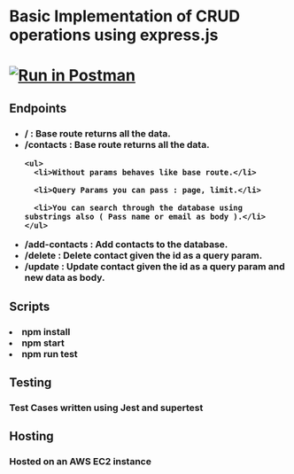 # Basic Implementation of CRUD operations using express.js

# [![Run in Postman](https://run.pstmn.io/button.svg)](https://app.getpostman.com/run-collection/6cfa069e1b6bf893c40c)

## Endpoints 

<h3>
<ul>
  <li>/ : Base route returns all the data.</li>
  
  <li>/contacts : Base route returns all the data.<br>
    
    <ul>
      <li>Without params behaves like base route.</li>
      
      <li>Query Params you can pass : page, limit.</li>
      
      <li>You can search through the database using substrings also ( Pass name or email as body ).</li>
    </ul>
  
  </li>
  
  <li>/add-contacts : Add contacts to the database.</li>
  
  <li>/delete : Delete contact given the id as a query param.</li>
  
  <li>/update : Update contact given the id as a query param and new data as body.</li>
  
</ul>
</h3>

<h2>Scripts</h2>
<h3>
  <li>npm install</li>
  <li>npm start</li>
  <li>npm run test</li>
</h3>

<h2>Testing</h2>

<h3>Test Cases written using Jest and supertest</h3>

<h2>Hosting</h2>

<h3>Hosted on an AWS EC2 instance</h3>


